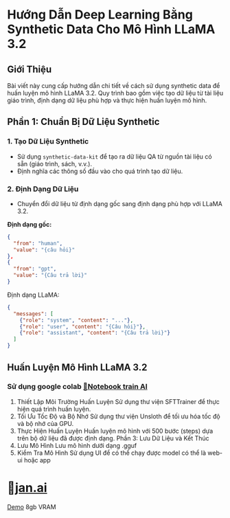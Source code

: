 # Hướng Dẫn Deep Learning Bằng Synthetic Data Cho Mô Hình LLaMA 3.2

## Giới Thiệu
Bài viết này cung cấp hướng dẫn chi tiết về cách sử dụng synthetic data để huấn luyện mô hình LLaMA 3.2. Quy trình bao gồm việc tạo dữ liệu từ tài liệu giáo trình, định dạng dữ liệu phù hợp và thực hiện huấn luyện mô hình.

## Phần 1: Chuẩn Bị Dữ Liệu Synthetic

### 1. Tạo Dữ Liệu Synthetic
- Sử dụng `synthetic-data-kit` để tạo ra dữ liệu QA từ nguồn tài liệu có sẵn (giáo trình, sách, v.v.).
- Định nghĩa các thông số đầu vào cho quá trình tạo dữ liệu.

### 2. Định Dạng Dữ Liệu
- Chuyển đổi dữ liệu từ định dạng gốc sang định dạng phù hợp với LLaMA 3.2.
  
**Định dạng gốc:**
```json
{
  "from": "human",
  "value": "{câu hỏi}"
},
{
  "from": "gpt",
  "value": "{Câu trả lời}"
}
```
Định dạng LLaMA:
```json
{
  "messages": [
    {"role": "system", "content": "..."},
    {"role": "user", "content": "{Câu hỏi}"},
    {"role": "assistant", "content": "{Câu trả lời}"}
  ]
}
```
## Huấn Luyện Mô Hình LLaMA 3.2
### Sử dụng google colab [📓Notebook train AI](https://colab.research.google.com/github/unslothai/notebooks/blob/main/nb/Meta_Synthetic_Data_Llama3_2_(3B).ipynb)

1. Thiết Lập Môi Trường Huấn Luyện
Sử dụng thư viện SFTTrainer để thực hiện quá trình huấn luyện.
2. Tối Ưu Tốc Độ và Bộ Nhớ
Sử dụng thư viện Unsloth để tối ưu hóa tốc độ và bộ nhớ của GPU.
3. Thực Hiện Huấn Luyện
Huấn luyện mô hình với 500 bước (steps) dựa trên bộ dữ liệu đã được định dạng.
Phần 3: Lưu Dữ Liệu và Kết Thúc
1. Lưu Mô Hình
Lưu mô hình dưới dạng .gguf
2. Kiểm Tra Mô Hình
Sử dụng UI để có thể chạy được model có thể là web-ui hoặc app 
# 👋[jan.ai](https://github.com/menloresearch/jan)


[Demo](demo) 8gb VRAM



